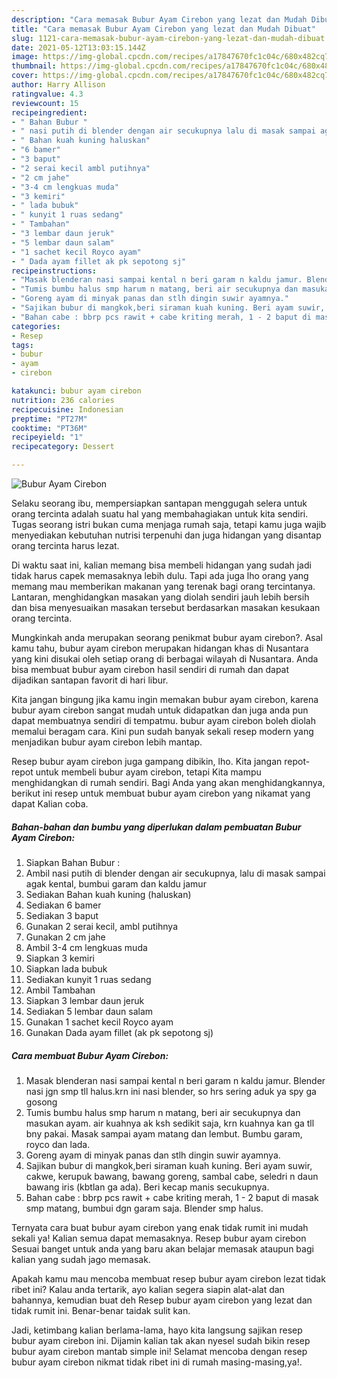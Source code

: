 ```yaml
---
description: "Cara memasak Bubur Ayam Cirebon yang lezat dan Mudah Dibuat"
title: "Cara memasak Bubur Ayam Cirebon yang lezat dan Mudah Dibuat"
slug: 1121-cara-memasak-bubur-ayam-cirebon-yang-lezat-dan-mudah-dibuat
date: 2021-05-12T13:03:15.144Z
image: https://img-global.cpcdn.com/recipes/a17847670fc1c04c/680x482cq70/bubur-ayam-cirebon-foto-resep-utama.jpg
thumbnail: https://img-global.cpcdn.com/recipes/a17847670fc1c04c/680x482cq70/bubur-ayam-cirebon-foto-resep-utama.jpg
cover: https://img-global.cpcdn.com/recipes/a17847670fc1c04c/680x482cq70/bubur-ayam-cirebon-foto-resep-utama.jpg
author: Harry Allison
ratingvalue: 4.3
reviewcount: 15
recipeingredient:
- " Bahan Bubur "
- " nasi putih di blender dengan air secukupnya lalu di masak sampai agak kental bumbui garam dan kaldu jamur"
- " Bahan kuah kuning haluskan"
- "6 bamer"
- "3 baput"
- "2 serai kecil ambl putihnya"
- "2 cm jahe"
- "3-4 cm lengkuas muda"
- "3 kemiri"
- " lada bubuk"
- " kunyit 1 ruas sedang"
- " Tambahan"
- "3 lembar daun jeruk"
- "5 lembar daun salam"
- "1 sachet kecil Royco ayam"
- " Dada ayam fillet ak pk sepotong sj"
recipeinstructions:
- "Masak blenderan nasi sampai kental n beri garam n kaldu jamur. Blender nasi jgn smp tll halus.krn ini nasi blender, so hrs sering aduk ya spy ga gosong"
- "Tumis bumbu halus smp harum n matang, beri air secukupnya dan masukan ayam. air kuahnya ak ksh sedikit saja, krn kuahnya kan ga tll bny pakai. Masak sampai ayam matang dan lembut. Bumbu garam, royco dan lada."
- "Goreng ayam di minyak panas dan stlh dingin suwir ayamnya."
- "Sajikan bubur di mangkok,beri siraman kuah kuning. Beri ayam suwir, cakwe, kerupuk bawang, bawang goreng, sambal cabe, seledri n daun bawang iris (kbtlan ga ada). Beri kecap manis secukupnya."
- "Bahan cabe : bbrp pcs rawit + cabe kriting merah, 1 - 2 baput di masak smp matang, bumbui dgn garam saja. Blender smp halus."
categories:
- Resep
tags:
- bubur
- ayam
- cirebon

katakunci: bubur ayam cirebon 
nutrition: 236 calories
recipecuisine: Indonesian
preptime: "PT27M"
cooktime: "PT36M"
recipeyield: "1"
recipecategory: Dessert

---
```



![Bubur Ayam Cirebon](https://img-global.cpcdn.com/recipes/a17847670fc1c04c/680x482cq70/bubur-ayam-cirebon-foto-resep-utama.jpg)

Selaku seorang ibu, mempersiapkan santapan menggugah selera untuk orang tercinta adalah suatu hal yang membahagiakan untuk kita sendiri. Tugas seorang istri bukan cuma menjaga rumah saja, tetapi kamu juga wajib menyediakan kebutuhan nutrisi terpenuhi dan juga hidangan yang disantap orang tercinta harus lezat.

Di waktu  saat ini, kalian memang bisa membeli hidangan yang sudah jadi tidak harus capek memasaknya lebih dulu. Tapi ada juga lho orang yang memang mau memberikan makanan yang terenak bagi orang tercintanya. Lantaran, menghidangkan masakan yang diolah sendiri jauh lebih bersih dan bisa menyesuaikan masakan tersebut berdasarkan masakan kesukaan orang tercinta. 



Mungkinkah anda merupakan seorang penikmat bubur ayam cirebon?. Asal kamu tahu, bubur ayam cirebon merupakan hidangan khas di Nusantara yang kini disukai oleh setiap orang di berbagai wilayah di Nusantara. Anda bisa membuat bubur ayam cirebon hasil sendiri di rumah dan dapat dijadikan santapan favorit di hari libur.

Kita jangan bingung jika kamu ingin memakan bubur ayam cirebon, karena bubur ayam cirebon sangat mudah untuk didapatkan dan juga anda pun dapat membuatnya sendiri di tempatmu. bubur ayam cirebon boleh diolah memalui beragam cara. Kini pun sudah banyak sekali resep modern yang menjadikan bubur ayam cirebon lebih mantap.

Resep bubur ayam cirebon juga gampang dibikin, lho. Kita jangan repot-repot untuk membeli bubur ayam cirebon, tetapi Kita mampu menghidangkan di rumah sendiri. Bagi Anda yang akan menghidangkannya, berikut ini resep untuk membuat bubur ayam cirebon yang nikamat yang dapat Kalian coba.

<!--inarticleads1-->

##### Bahan-bahan dan bumbu yang diperlukan dalam pembuatan Bubur Ayam Cirebon:

1. Siapkan  Bahan Bubur :
1. Ambil  nasi putih di blender dengan air secukupnya, lalu di masak sampai agak kental, bumbui garam dan kaldu jamur
1. Sediakan  Bahan kuah kuning (haluskan)
1. Sediakan 6 bamer
1. Sediakan 3 baput
1. Gunakan 2 serai kecil, ambl putihnya
1. Gunakan 2 cm jahe
1. Ambil 3-4 cm lengkuas muda
1. Siapkan 3 kemiri
1. Siapkan  lada bubuk
1. Sediakan  kunyit 1 ruas sedang
1. Ambil  Tambahan
1. Siapkan 3 lembar daun jeruk
1. Sediakan 5 lembar daun salam
1. Gunakan 1 sachet kecil Royco ayam
1. Gunakan  Dada ayam fillet (ak pk sepotong sj)




<!--inarticleads2-->

##### Cara membuat Bubur Ayam Cirebon:

1. Masak blenderan nasi sampai kental n beri garam n kaldu jamur. Blender nasi jgn smp tll halus.krn ini nasi blender, so hrs sering aduk ya spy ga gosong
1. Tumis bumbu halus smp harum n matang, beri air secukupnya dan masukan ayam. air kuahnya ak ksh sedikit saja, krn kuahnya kan ga tll bny pakai. Masak sampai ayam matang dan lembut. Bumbu garam, royco dan lada.
1. Goreng ayam di minyak panas dan stlh dingin suwir ayamnya.
1. Sajikan bubur di mangkok,beri siraman kuah kuning. Beri ayam suwir, cakwe, kerupuk bawang, bawang goreng, sambal cabe, seledri n daun bawang iris (kbtlan ga ada). Beri kecap manis secukupnya.
1. Bahan cabe : bbrp pcs rawit + cabe kriting merah, 1 - 2 baput di masak smp matang, bumbui dgn garam saja. Blender smp halus.




Ternyata cara buat bubur ayam cirebon yang enak tidak rumit ini mudah sekali ya! Kalian semua dapat memasaknya. Resep bubur ayam cirebon Sesuai banget untuk anda yang baru akan belajar memasak ataupun bagi kalian yang sudah jago memasak.

Apakah kamu mau mencoba membuat resep bubur ayam cirebon lezat tidak ribet ini? Kalau anda tertarik, ayo kalian segera siapin alat-alat dan bahannya, kemudian buat deh Resep bubur ayam cirebon yang lezat dan tidak rumit ini. Benar-benar taidak sulit kan. 

Jadi, ketimbang kalian berlama-lama, hayo kita langsung sajikan resep bubur ayam cirebon ini. Dijamin kalian tak akan nyesel sudah bikin resep bubur ayam cirebon mantab simple ini! Selamat mencoba dengan resep bubur ayam cirebon nikmat tidak ribet ini di rumah masing-masing,ya!.

